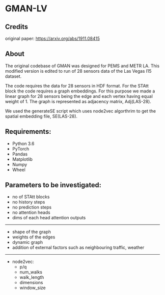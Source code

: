 # GMAN-LV

## Credits
original paper: https://arxiv.org/abs/1911.08415 

## About
The original codebase of GMAN was designed for PEMS and METR LA. This modified version is edited to run of 28 sensors data of the Las Vegas I15 dataset. 

The code requires the data for 28 sensors in HDF format. For the STAtt block the code requires a graph embeddings. For this purpose we made a linear graph for 28 sensors being the edge and each vertex having equal weight of 1. The graph is represented as adjacency matrix, Adj(LAS-28). 

We used the generateSE script which uses node2vec algorthrim to get the spatial embedding file, SE(LAS-28).

##  Requirements:
* Python 3.6
* PyTorch
* Pandas
* Matplotlib
* Numpy
* Wheel

## Parameters to be investigated:
* no of STAtt blocks
* no history steps
* no prediction steps
* no attention heads
* dims of each head attention outputs
---
* shape of the graph
* weights of the edges
* dynamic graph
* addition of external factors such as neighbouring traffic, weather
---
* node2vec:
  * p/q
  * num_walks 
  * walk_length 
  * dimensions 
  * window_size 

